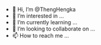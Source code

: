 - 👋 Hi, I’m @ThengHengka
- 👀 I’m interested in ...
- 🌱 I’m currently learning ...
- 💞️ I’m looking to collaborate on ...
- 📫 How to reach me ...

<!---
ThengHengka/ThengHengka is a ✨ special ✨ repository because its `README.md` (this file) appears on your GitHub profile.
You can click the Preview link to take a look at your changes.
--->
